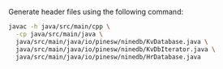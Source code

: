 Generate header files using the following command:

```bash
javac -h java/src/main/cpp \
  -cp java/src/main/java \
  java/src/main/java/io/pinesw/ninedb/KvDatabase.java \
  java/src/main/java/io/pinesw/ninedb/KvDbIterator.java \
  java/src/main/java/io/pinesw/ninedb/HrDatabase.java
```
